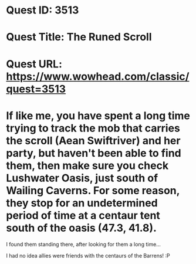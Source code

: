 # Quest ID: 3513
# Quest Title: The Runed Scroll
# Quest URL: https://www.wowhead.com/classic/quest=3513
# If like me, you have spent a long time trying to track the mob that carries the scroll (Aean Swiftriver) and her party, but haven't been able to find them, then make sure you check Lushwater Oasis, just south of Wailing Caverns. For some reason, they stop for an undetermined period of time at a centaur tent south of the oasis (47.3, 41.8).
I found them standing there, after looking for them a long time...

I had no idea allies were friends with the centaurs of the Barrens! :P